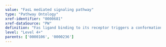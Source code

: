 ```yaml
---
value: "FasL mediated signaling pathway"
type: "Pathway Ontology"
xref-identifier: "0000681"
xref-dataSource: "PW"
definition: "Fas ligand binding to its receptor triggers a conformational change that allows the receptor to assemble a signaling complex known as DISC, followed by recruitment of pro-caspase-8 and activation of caspase-3 and -7. It is believed that Fas mediated signaling to elicit apoptosis follows two routes."
level: "Level 4+"
parents: ['0000106', '0000236']
---
```

